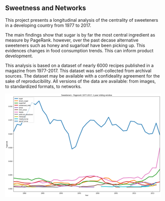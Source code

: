 ## Sweetness and Networks

This project presents a longitudinal analysis of the centrality of sweeteners in a developing country from 1977 to 2017. 

The main findings show that sugar is by far the most central ingredient as measure by PageRank. however, over the past decase alternative sweeteners such as honey and sugarloaf have been picking up. This evidences changes in food consumption trends. This can inform product development.

This analysis is based on a dataset of nearly 6000 recipes published in a magazine from 1977-2017. This dataset was self-collected from archival sources. The dataset may be available with a confideality agreement for the sake of reproducibility. All versions of the data are available: from images, to standardized formats, to networks. 

![png](output_12_1.png)
